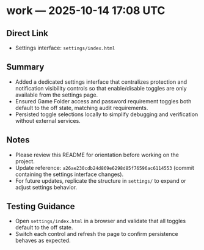 # work &mdash; 2025-10-14 17:08 UTC

## Direct Link
- Settings interface: `settings/index.html`

## Summary
- Added a dedicated settings interface that centralizes protection and notification visibility controls so that enable/disable toggles are only available from the settings page.
- Ensured Game Folder access and password requirement toggles both default to the off state, matching audit requirements.
- Persisted toggle selections locally to simplify debugging and verification without external services.

## Notes
- Please review this README for orientation before working on the project.
- Update reference: `a26ae230cdb24d869e6298d85f76596ac6114553` (commit containing the settings interface changes).
- For future updates, replicate the structure in `settings/` to expand or adjust settings behavior.

## Testing Guidance
- Open `settings/index.html` in a browser and validate that all toggles default to the off state.
- Switch each control and refresh the page to confirm persistence behaves as expected.

